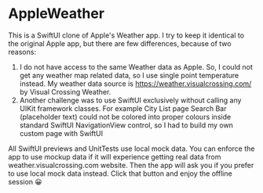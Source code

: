 # AppleWeather
This is a SwiftUI clone of Apple's Weather app. I try to keep it identical to the original Apple app, but there are few differences, because of two reasons: 
1. I do not have access to the same Weather data as Apple. So, I could not get any weather map related data, so I use single point temperature instead. My weather data source is https://weather.visualcrossing.com/ by Visual Crossing Weather. 
2. Another challenge was to use SwiftUI exclusively without calling any UIKit framework classes. For example City List page Search Bar (placeholder text) could not be colored into proper colours inside standard SwiftUI NavigationView control, so I had to build my own custom page with SwiftUI 

All SwiftUI previews and UnitTests use local mock data. You can enforce the app to use mockup data if it will experience getting real data from weather.visualcrossing.com website. Then the app will ask you if you prefer to use local mock data instead. Click that button and enjoy the offline session 😀
